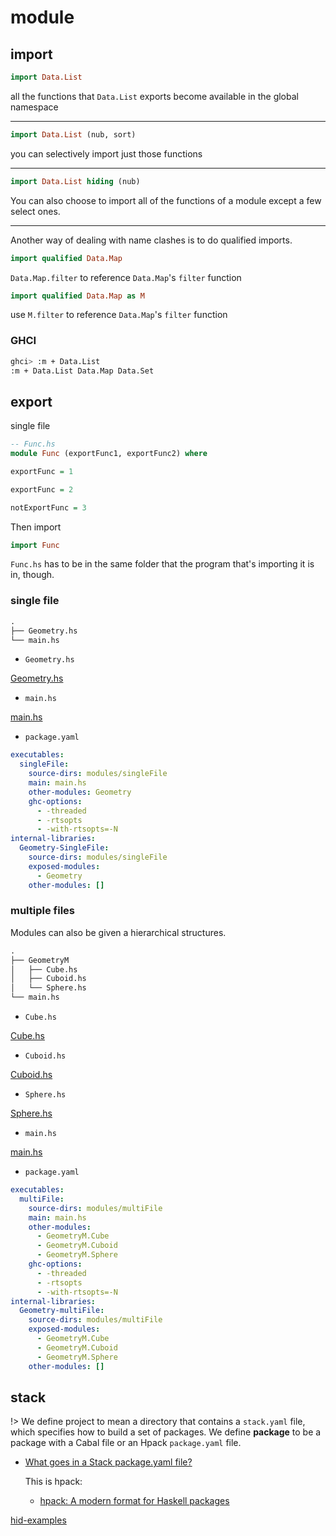 # module

## import

```hs
import Data.List
```

all the functions that `Data.List` exports become available in the global namespace

---

```hs
import Data.List (nub, sort)
```

you can selectively import just those functions

---

```hs
import Data.List hiding (nub)
```

You can also choose to import all of the functions of a module except a few select ones.

---

Another way of dealing with name clashes is to do qualified imports.

```hs
import qualified Data.Map
```

`Data.Map.filter` to reference `Data.Map`'s `filter` function

```hs
import qualified Data.Map as M
```

use `M.filter` to reference `Data.Map`'s `filter` function

### GHCI

```bash
ghci> :m + Data.List
:m + Data.List Data.Map Data.Set
```

## export

single file

```hs
-- Func.hs
module Func (exportFunc1, exportFunc2) where

exportFunc = 1

exportFunc = 2

notExportFunc = 3
```

Then import

```hs
import Func
```

`Func.hs` has to be in the same folder that the program that's importing it is in, though.

### single file

```txt
.
├── Geometry.hs
└── main.hs
```

- `Geometry.hs`

[Geometry.hs](../example/Learn_You_a_Haskell_for_Great_Good/modules/singleFile/Geometry.hs ":include :type=code hs")

- `main.hs`

[main.hs](../example/Learn_You_a_Haskell_for_Great_Good/modules/singleFile/main.hs ":include :type=code hs")

- `package.yaml`

```yaml
executables:
  singleFile:
    source-dirs: modules/singleFile
    main: main.hs
    other-modules: Geometry
    ghc-options:
      - -threaded
      - -rtsopts
      - -with-rtsopts=-N
internal-libraries:
  Geometry-SingleFile:
    source-dirs: modules/singleFile
    exposed-modules:
      - Geometry
    other-modules: []
```

### multiple files

Modules can also be given a hierarchical structures.

```txt
.
├── GeometryM
│   ├── Cube.hs
│   ├── Cuboid.hs
│   └── Sphere.hs
└── main.hs
```

- `Cube.hs`

[Cube.hs](../example/Learn_You_a_Haskell_for_Great_Good/modules/multiFile/GeometryM/Cube.hs ":include :type=code hs")

- `Cuboid.hs`

[Cuboid.hs](../example/Learn_You_a_Haskell_for_Great_Good/modules/multiFile/GeometryM/Cuboid.hs ":include :type=code hs")

- `Sphere.hs`

[Sphere.hs](../example/Learn_You_a_Haskell_for_Great_Good/modules/multiFile/GeometryM/Sphere.hs ":include :type=code hs")

- `main.hs`

[main.hs](../example/Learn_You_a_Haskell_for_Great_Good/modules/multiFile/main.hs ":include :type=code hs")

- `package.yaml`

```yaml
executables:
  multiFile:
    source-dirs: modules/multiFile
    main: main.hs
    other-modules:
      - GeometryM.Cube
      - GeometryM.Cuboid
      - GeometryM.Sphere
    ghc-options:
      - -threaded
      - -rtsopts
      - -with-rtsopts=-N
internal-libraries:
  Geometry-multiFile:
    source-dirs: modules/multiFile
    exposed-modules:
      - GeometryM.Cube
      - GeometryM.Cuboid
      - GeometryM.Sphere
    other-modules: []
```

## stack

!> We define project to mean a directory that contains a `stack.yaml` file, which specifies how to build a set of packages. We define **package** to be a package with a Cabal file or an Hpack `package.yaml` file.

- [What goes in a Stack package.yaml file?](https://stackoverflow.com/questions/40332040/what-goes-in-a-stack-package-yaml-file)

  This is hpack:

  - [hpack: A modern format for Haskell packages](https://github.com/sol/hpack)

[hid-examples](https://github.com/bravit/hid-examples)
